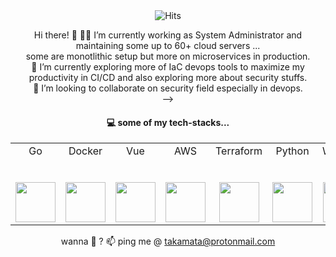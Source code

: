 <div align="center"><img src="http://45.76.145.115:8080/count/tag.svg?url=https://github.com/ne018" alt="Hits"></div>

<div align="center">

Hi there! 👋 👨‍💻 I’m currently working as System Administrator and maintaining some up to 60+ cloud servers ... <br>some are monotlithic setup but more on microservices in production.<br>
🔎 I’m currently exploring more of IaC devops tools to maximize my productivity in CI/CD and also exploring more about security stuffs.<br>
🤝 I’m looking to collaborate on security field especially in devops.<br>
-->

#### 💻 some of my tech-stacks...

<table>
  <tbody>
    <tr valign="top">
      <td width="14.28%" align="center">
        <span>Go</span><br><br><br>
        <img height="64px" src="https://cdn.svgporn.com/logos/gopher.svg">
      </td>
      <td width="14.28%" align="center">
        <span>Docker</span><br><br><br>
        <img height="64px" src="https://cdn.svgporn.com/logos/docker-icon.svg">
      </td>
      <td width="14.28%" align="center">
        <span>Vue</span><br><br><br>
        <img height="64px" src="https://cdn.svgporn.com/logos/vue.svg">
      </td>
      <td width="14.28%" align="center">
        <span>AWS</span><br><br><br>
        <img height="64px" src="https://cdn.svgporn.com/logos/aws.svg">
      </td>
      <td width="14.28%" align="center">
        <span>Terraform</span><br><br><br>
        <img height="64px" src="https://cdn.svgporn.com/logos/terraform-icon.svg">
      </td>
      <td width="14.28%" align="center">
        <span>Python</span><br><br><br>
        <img height="64px" src="https://cdn.svgporn.com/logos/python.svg">
      </td>
      <td width="14.28%" align="center">
        <span>WebRTC</span><br><br><br>
        <img height="64px" src="https://cdn.svgporn.com/logos/webrtc.svg">
      </td>
      <td width="14.28%" align="center">
        <span>Django</span><br><br><br>
        <img height="64px" src="https://cdn.svgporn.com/logos/django.svg">
      </td>
      <td width="14.28%" align="center">
        <span>Laravel</span><br><br><br>
        <img height="64px" src="https://cdn.svgporn.com/logos/laravel.svg">
      </td>
    </tr>
      </tbody>
</table>

wanna 💬 ? 📫 ping me @ takamata@protonmail.com 
</div>

<!--
**ne018/ne018** is a ✨ _special_ ✨ repository because its `README.md` (this file) appears on your GitHub profile.

Here are some ideas to get you started:

- 🔭 I’m currently working on ...
- 🌱 I’m currently learning ...
- 👯 I’m looking to collaborate on ...
- 🤔 I’m looking for help with ...
- 💬 Ask me about ...
- 📫 How to reach me: ...
- 😄 Pronouns: ...
- ⚡ Fun fact: ...
-->
